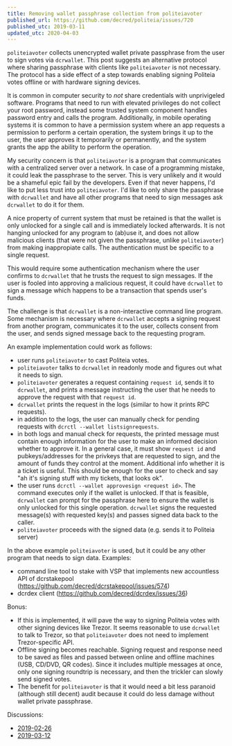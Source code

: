 ```yaml
---
title: Removing wallet passphrase collection from politeiavoter
published_url: https://github.com/decred/politeia/issues/720
published_utc: 2019-03-11
updated_utc: 2020-04-03
---
```


`politeiavoter` collects unencrypted wallet private passphrase from the user to sign votes via `dcrwallet`. This post suggests an alternative protocol where sharing passphrase with clients like `politeiavoter` is not necessary. The protocol has a side effect of a step towards enabling signing Politeia votes offline or with hardware signing devices.

It is common in computer security to _not_ share credentials with unprivigeled software. Programs that need to run with elevated privileges do not collect your root password, instead some trusted system component handles password entry and calls the program. Additionally, in mobile operating systems it is common to have a permission system where an app requests a permission to perform a certain operation, the system brings it up to the user, the user approves it temporarily or permanently, and the system grants the app the ability to perform the operation.

My security concern is that `politeiavoter` is a program that communicates with a centralized server over a network. In case of a programming mistake, it could leak the passphrase to the server. This is very unlikely and it would be a shameful epic fail by the developers. Even if that never happens, I'd like to put less trust into `politeiavoter`. I'd like to only share the passphrase with `dcrwallet` and have all other programs that need to sign messages ask `dcrwallet` to do it for them.

A nice property of current system that must be retained is that the wallet is only unlocked for a single call and is immediately locked afterwards. It is not hanging unlocked for any program to (ab)use it, and does not allow malicious clients (that were not given the passphrase, unlike `politeiavoter`) from making inappropiate calls. The authentication must be specific to a single request.

This would require some authentication mechanism where the user confirms to `dcrwallet` that he trusts the request to sign messages. If the user is fooled into approving a malicious request, it could have `dcrwallet` to sign a message which happens to be a transaction that spends user's funds.

The challenge is that `dcrwallet` is a non-interactive command line program. Some mechanism is necessary where `dcrwallet` accepts a signing request from another program, communicates it to the user, collects consent from the user, and sends signed message back to the requesting program.

An example implementation could work as follows:

* user runs `politeiavoter` to cast Politeia votes.
* `politeiavoter` talks to `dcrwallet` in readonly mode and figures out what it needs to sign.
* `politeiavoter` generates a request containing `request id`, sends it to `dcrwallet`, and prints a message instructing the user that he needs to approve the request with that `request id`.
* `dcrwallet` prints the request in the logs (similar to how it prints RPC requests).
* in addition to the logs, the user can manually check for pending requests with `dcrctl --wallet listsignrequests`.
* in both logs and manual check for requests, the printed message must contain enough information for the user to make an informed decision whether to approve it. In a general case, it must show `request id` and pubkeys/addresses for the privkeys that are requested to sign, and the amount of funds they control at the moment. Additional info whether it is a ticket is useful. This should be enough for the user to check and say "ah it's signing stuff with my tickets, that looks ok".
* the user runs `dcrctl --wallet approvesign <request id>`. The command executes only if the wallet is unlocked. If that is feasible, `dcrwallet` can prompt for the passphrase here to ensure the wallet is only unlocked for this single operation. `dcrwallet` signs the requested message(s) with requested key(s) and passes signed data back to the caller.
* `politeiavoter` proceeds with the signed data (e.g. sends it to Politeia server)

In the above example `politeiavoter` is used, but it could be any other program that needs to sign data. Examples:

- command line tool to stake with VSP that implements new accountless API of dcrstakepool (https://github.com/decred/dcrstakepool/issues/574)
- dcrdex client (https://github.com/decred/dcrdex/issues/36)
 
Bonus:

* If this is implemented, it will pave the way to signing Politeia votes with other signing devices like Trezor. It seems reasonable to use `dcrwallet` to talk to Trezor, so that `politeiavoter` does not need to implement Trezor-specific API.
* Offline signing becomes reachable. Signing request and response need to be saved as files and passed between online and offline machines (USB, CD/DVD, QR codes). Since it includes multiple messages at once, only one signing roundtrip is necessary, and then the trickler can slowly send signed votes.
* The benefit for `politeiavoter` is that it would need a bit less paranoid (although still decent) audit because it could do less damage without wallet private passphrase.

Discussions:

* [2019-02-26](https://matrix.to/#/!VFRvyndKpzcLrVslQD:decred.org/$15512027129365SkNlj:decred.org)
* [2019-03-12](https://matrix.to/#/!VFRvyndKpzcLrVslQD:decred.org/$155236122824179HUtQi:decred.org)

